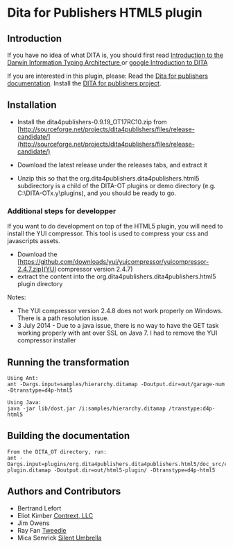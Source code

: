 Dita for Publishers HTML5 plugin
================================


Introduction
------------

If you have no idea of what DITA is, you should first read [Introduction to the Darwin Information Typing Architecture
](http://www.ibm.com/developerworks/library/x-dita1/) or [google Introduction to DITA](https://www.google.ca/?gfe_rd=cr&ei=w6zBUonhIqGC8QeXgoHABw#q=introduction+to+DITA)

If you are interested in this plugin, please:
Read the [Dita for publishers documentation](http://dita4publishers.sourceforge.net/d4p-user-guide/).
Install the [DITA for publishers project](http://sourceforge.net/projects/dita4publishers/).

Installation
------------

* Install the dita4publishers-0.9.19_OT17RC10.zip from [http://sourceforge.net/projects/dita4publishers/files/release-candidate/](http://sourceforge.net/projects/dita4publishers/files/release-candidate/)

* Download the latest release under the releases tabs, and extract it

* Unzip this so that the org.dita4publishers.dita4publishers.html5 subdirectory
is a child of the DITA-OT plugins or demo directory (e.g. C:\DITA-OTx.y\plugins\), and
you should be ready to go.

### Additional steps for developper

If you want to do development on top of the HTML5 plugin, you will need to install the YUI compressor.
This tool is used to compress your css and javascripts assets.

* Download the   [https://github.com/downloads/yui/yuicompressor/yuicompressor-2.4.7.zip](YUI compressor version 2.4.7)
* extract the content into the org.dita4publishers.dita4publishers.html5 plugin directory

Notes:

* The YUI compressor version 2.4.8 does not work properly on Windows. There is a path resolution issue.
* 3 July 2014 - Due to a java issue, there is no way to have the GET task working properly with ant over SSL on Java 7. I had to remove the YUI compressor installer

Running the transformation
--------------------------

    Using Ant:
    ant -Dargs.input=samples/hierarchy.ditamap -Doutput.dir=out/garage-num -Dtranstype=d4p-html5

    Using Java:
    java -jar lib/dost.jar /i:samples/hierarchy.ditamap /transtype:d4p-html5


Building the documentation
--------------------------

    From the DITA_OT directory, run:
    ant -Dargs.input=plugins/org.dita4publishers.dita4publishers.html5/doc_src/en/html5-plugin.ditamap -Doutput.dir=out/html5-plugin/ -Dtranstype=d4p-html5

Authors and Contributors
------------------------

* Bertrand Lefort 
* Eliot Kimber [Contrext, LLC](http://contrext.com)
* Jim Owens
* Ray Fan [Tweedle](http://www.tweddle.com)
* Mica Semrick [Silent Umbrella](http://www.silentumbrella.com)
